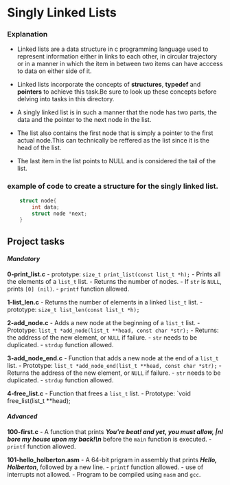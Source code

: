 # Singly Linked Lists

### Explanation

- Linked lists are a data structure in c programming language used to represent information either in links to each other, in circular trajectory or in a manner in which the item in between two items can have acccess to data on either side of it.

- Linked lists incorporate the concepts of __structures__, __typedef__ and __pointers__ to achieve this task.Be sure to look up these concepts before delving into tasks in this directory.

- A singly linked list is in such a manner that the node has two parts, the data and the pointer to the next node in the list.

- The list also contains the first node that is simply a pointer to the first actual node.This can technically be reffered as the list since it is the head of the list.

- The last item in the list points to NULL and is considered the tail of the list.

### example of code to create a structure for the singly linked list.

```c
	struct node{
		int data;
		struct node *next;
	}
```

## **Project tasks**


#### ***Mandatory***

__0-print_list.c__
	- prototype: `size_t print_list(const list_t *h);`
	- Prints all the elements of a `list_t` list.
	- Returns the number of nodes.
	- If `str` is `NULL`, prints `[0] (nil)`.
	- `printf` function allowed.

__1-list_len.c__ 
	- Returns the number of elements in a linked `list_t` list.
	- prototype: `size_t list_len(const list_t *h);`

__2-add_node.c__
	- Adds a new node at the beginning of a `list_t` list.
	- Prototype: `list_t *add_node(list_t **head, const char *str);`
	- Returns: the address of the new element, or `NULL` if failure.
	- `str` needs to be duplicated.
	- `strdup` function allowed.

__3-add_node_end.c__ 
	- Function that adds a new node at the end of a `list_t` list.
	- Prototype: `list_t *add_node_end(list_t **head, const char *str);`
	- Returns the address of the new element, or `NULL` if failure.
	- `str` needs to be duplicated.
	- `strdup` function allowed.

__4-free_list.c__
	- Function that frees a `list_t` list.
	- Prototype: `void free_list(list_t **head);



#### ***Advanced***

__100-first.c__
	- A function that prints ***You're beat! and yet, you must allow, |nI bore my house upon my back!\n*** before the `main` function is executed.
	- `printf` function allowed.

__101-hello_holberton.asm__
	- A 64-bit prigram in assembly that prints ***Hello, Holberton***, followed by a new line.
	- `printf` function allowed.
	- use of interrupts not allowed.
	- Program to be compiled using `nasm` and `gcc`.
